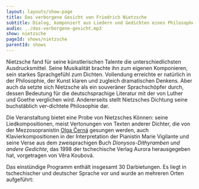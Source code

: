```yaml
---
layout: layouts/show-page
title: Das verborgene Gesicht von Friedrich Nietzsche
subtitle: Dialog, komponiert aus Liedern und Gedichten eines Philosophen
audio: ../das-verborgene-gesicht.mp3
show: nietzsche
pageId: shows/nietzsche
parentId: shows
---
```

Nietzsche fand für seine künstlerischen Talente die unterschiedlichsten Ausdrucksmittel.
Seine Musikalität brachte ihn zum eigenen Komponieren, sein starkes Sprachgefühl
zum Dichten. Vollendung erreichte er natürlich in der Philosophie, der Kunst
klaren und zugleich dramatischen Denkens. Aber auch da setzte sich Nietzsche als
ein souveräner Sprachschöpfer durch, dessen Bedeutung für die deutschsprachige
Literatur mit der von Luther und Goethe verglichen wird. Andererseits stellt
Nietzsches Dichtung seine buchstäblich ver-dichtete Philosophie dar.

Die Veranstaltung bietet eine Probe von Nietzsches Können: seine Liedkompositionen,
meist Vertonungen von Texten anderer Dichter, die von der Mezzosopranistin
[Olga Černá](http://www.olgacerna.com/) gesungen werden, auch Klavierkompositionen
in der Interpretation der Pianistin Marie Vigilante und seine Verse aus dem zweisprachigen
Buch <em>Dionysos-Dithyramben und andere Gedichte</em>, das 1998 der tschechische
Verlag Aurora herausgegeben hat, vorgetragen von Věra Koubová.

Das einstündige Programm enthält insgesamt 30 Darbietungen. Es liegt in tschechischer
und deutscher Sprache vor und wurde an mehreren Orten aufgeführt: